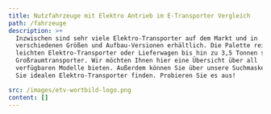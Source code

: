 ```yaml
---
title: Nutzfahrzeuge mit Elektro Antrieb im E-Transporter Vergleich
path: /fahrzeuge
description: >+
  Inzwischen sind sehr viele Elektro-Transporter auf dem Markt und in
  verschiedenen Größen und Aufbau-Versionen erhältlich. Die Palette reicht vom
  leichten Elektro-Transporter oder Lieferwagen bis hin zu 3,5 Tonnen schweren
  Großraumtransporter. Wir möchten Ihnen hier eine Übersicht über all
  verfügbaren Modelle bieten. Außerdem können Sie über unsere Suchmaske den für
  Sie idealen Elektro-Transporter finden. Probieren Sie es aus!

src: /images/etv-wortbild-logo.png
content: []
---
```

